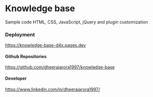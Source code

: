 
# Knowledge  base

Sample code HTML, CSS, JavaScript, jQuery and plugin customization
### Deployment

https://knowledge-base-d4x.pages.dev

#### Github Repositories
https://github.com/dheerajarora1997/knowledge-base

#### Developer 
https://www.linkedin.com/in/dheerajarora1997/
